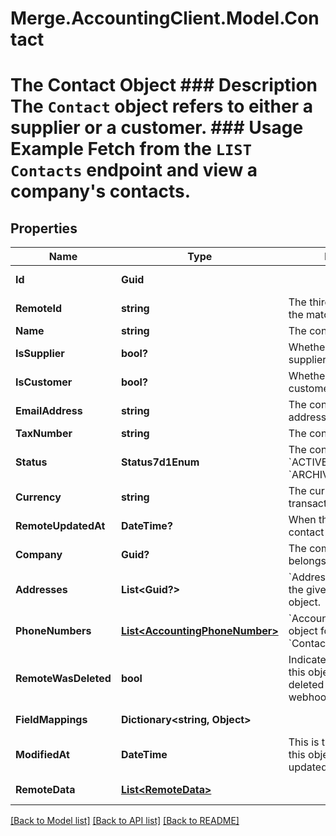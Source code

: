 # Merge.AccountingClient.Model.Contact
# The Contact Object ### Description The `Contact` object refers to either a supplier or a customer.  ### Usage Example Fetch from the `LIST Contacts` endpoint and view a company's contacts.

## Properties

Name | Type | Description | Notes
------------ | ------------- | ------------- | -------------
**Id** | **Guid** |  | [optional] [readonly] 
**RemoteId** | **string** | The third-party API ID of the matching object. | [optional] 
**Name** | **string** | The contact&#39;s name. | [optional] 
**IsSupplier** | **bool?** | Whether the contact is a supplier. | [optional] 
**IsCustomer** | **bool?** | Whether the contact is a customer. | [optional] 
**EmailAddress** | **string** | The contact&#39;s email address. | [optional] 
**TaxNumber** | **string** | The contact&#39;s tax number. | [optional] 
**Status** | **Status7d1Enum** | The contact&#39;s status  * &#x60;ACTIVE&#x60; - ACTIVE * &#x60;ARCHIVED&#x60; - ARCHIVED | [optional] 
**Currency** | **string** | The currency the contact&#39;s transactions are in. | [optional] 
**RemoteUpdatedAt** | **DateTime?** | When the third party&#39;s contact was updated. | [optional] 
**Company** | **Guid?** | The company the contact belongs to. | [optional] 
**Addresses** | **List&lt;Guid?&gt;** | &#x60;Address&#x60; object IDs for the given &#x60;Contacts&#x60; object. | [optional] 
**PhoneNumbers** | [**List&lt;AccountingPhoneNumber&gt;**](AccountingPhoneNumber.md) | &#x60;AccountingPhoneNumber&#x60; object for the given &#x60;Contacts&#x60; object. | [optional] 
**RemoteWasDeleted** | **bool** | Indicates whether or not this object has been deleted by third party webhooks. | [optional] [readonly] 
**FieldMappings** | **Dictionary&lt;string, Object&gt;** |  | [optional] [readonly] 
**ModifiedAt** | **DateTime** | This is the datetime that this object was last updated by Merge | [optional] [readonly] 
**RemoteData** | [**List&lt;RemoteData&gt;**](RemoteData.md) |  | [optional] [readonly] 

[[Back to Model list]](../README.md#documentation-for-models) [[Back to API list]](../README.md#documentation-for-api-endpoints) [[Back to README]](../README.md)

